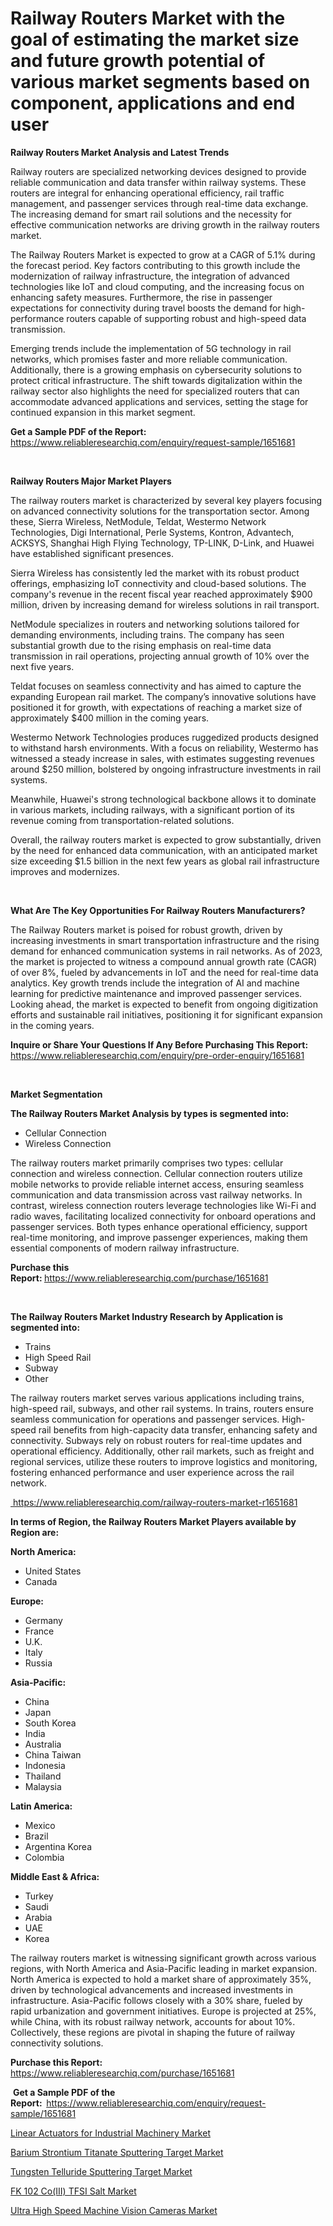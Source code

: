 <p><h1>Railway Routers Market with the goal of estimating the market size and future growth potential of various market segments based on component, applications and end user</h1></p><p><strong>Railway Routers Market Analysis and Latest Trends</strong></p>
<p><p>Railway routers are specialized networking devices designed to provide reliable communication and data transfer within railway systems. These routers are integral for enhancing operational efficiency, rail traffic management, and passenger services through real-time data exchange. The increasing demand for smart rail solutions and the necessity for effective communication networks are driving growth in the railway routers market.</p><p>The Railway Routers Market is expected to grow at a CAGR of 5.1% during the forecast period. Key factors contributing to this growth include the modernization of railway infrastructure, the integration of advanced technologies like IoT and cloud computing, and the increasing focus on enhancing safety measures. Furthermore, the rise in passenger expectations for connectivity during travel boosts the demand for high-performance routers capable of supporting robust and high-speed data transmission.</p><p>Emerging trends include the implementation of 5G technology in rail networks, which promises faster and more reliable communication. Additionally, there is a growing emphasis on cybersecurity solutions to protect critical infrastructure. The shift towards digitalization within the railway sector also highlights the need for specialized routers that can accommodate advanced applications and services, setting the stage for continued expansion in this market segment.</p></p>
<p><strong>Get a Sample PDF of the Report:&nbsp;</strong> <a href="https://www.reliableresearchiq.com/enquiry/request-sample/1651681?utm_campaign=1137&utm_medium=2&utm_source=Github&utm_content=ia&utm_term=08122024&utm_id=railway-routers">https://www.reliableresearchiq.com/enquiry/request-sample/1651681</a></p>
<p>&nbsp;</p>
<p><strong>Railway Routers Major Market Players</strong></p>
<p><p>The railway routers market is characterized by several key players focusing on advanced connectivity solutions for the transportation sector. Among these, Sierra Wireless, NetModule, Teldat, Westermo Network Technologies, Digi International, Perle Systems, Kontron, Advantech, ACKSYS, Shanghai High Flying Technology, TP-LINK, D-Link, and Huawei have established significant presences.</p><p>Sierra Wireless has consistently led the market with its robust product offerings, emphasizing IoT connectivity and cloud-based solutions. The company's revenue in the recent fiscal year reached approximately $900 million, driven by increasing demand for wireless solutions in rail transport.</p><p>NetModule specializes in routers and networking solutions tailored for demanding environments, including trains. The company has seen substantial growth due to the rising emphasis on real-time data transmission in rail operations, projecting annual growth of 10% over the next five years.</p><p>Teldat focuses on seamless connectivity and has aimed to capture the expanding European rail market. The company’s innovative solutions have positioned it for growth, with expectations of reaching a market size of approximately $400 million in the coming years.</p><p>Westermo Network Technologies produces ruggedized products designed to withstand harsh environments. With a focus on reliability, Westermo has witnessed a steady increase in sales, with estimates suggesting revenues around $250 million, bolstered by ongoing infrastructure investments in rail systems.</p><p>Meanwhile, Huawei's strong technological backbone allows it to dominate in various markets, including railways, with a significant portion of its revenue coming from transportation-related solutions.</p><p>Overall, the railway routers market is expected to grow substantially, driven by the need for enhanced data communication, with an anticipated market size exceeding $1.5 billion in the next few years as global rail infrastructure improves and modernizes.</p></p>
<p>&nbsp;</p>
<p><strong>What Are The Key Opportunities For Railway Routers Manufacturers?</strong></p>
<p><p>The Railway Routers market is poised for robust growth, driven by increasing investments in smart transportation infrastructure and the rising demand for enhanced communication systems in rail networks. As of 2023, the market is projected to witness a compound annual growth rate (CAGR) of over 8%, fueled by advancements in IoT and the need for real-time data analytics. Key growth trends include the integration of AI and machine learning for predictive maintenance and improved passenger services. Looking ahead, the market is expected to benefit from ongoing digitization efforts and sustainable rail initiatives, positioning it for significant expansion in the coming years.</p></p>
<p><strong>Inquire or Share Your Questions If Any Before Purchasing This Report:</strong> <a href="https://www.reliableresearchiq.com/enquiry/pre-order-enquiry/1651681?utm_campaign=1137&utm_medium=2&utm_source=Github&utm_content=ia&utm_term=08122024&utm_id=railway-routers">https://www.reliableresearchiq.com/enquiry/pre-order-enquiry/1651681</a></p>
<p>&nbsp;</p>
<p><strong>Market Segmentation</strong></p>
<p><strong>The Railway Routers Market Analysis by types is segmented into:</strong></p>
<p><ul><li>Cellular Connection</li><li>Wireless Connection</li></ul></p>
<p><p>The railway routers market primarily comprises two types: cellular connection and wireless connection. Cellular connection routers utilize mobile networks to provide reliable internet access, ensuring seamless communication and data transmission across vast railway networks. In contrast, wireless connection routers leverage technologies like Wi-Fi and radio waves, facilitating localized connectivity for onboard operations and passenger services. Both types enhance operational efficiency, support real-time monitoring, and improve passenger experiences, making them essential components of modern railway infrastructure.</p></p>
<p><strong>Purchase this Report:&nbsp;</strong><a href="https://www.reliableresearchiq.com/purchase/1651681?utm_campaign=1137&utm_medium=2&utm_source=Github&utm_content=ia&utm_term=08122024&utm_id=railway-routers">https://www.reliableresearchiq.com/purchase/1651681</a></p>
<p>&nbsp;</p>
<p><strong>The Railway Routers Market Industry Research by Application is segmented into:</strong></p>
<p><ul><li>Trains</li><li>High Speed Rail</li><li>Subway</li><li>Other</li></ul></p>
<p><p>The railway routers market serves various applications including trains, high-speed rail, subways, and other rail systems. In trains, routers ensure seamless communication for operations and passenger services. High-speed rail benefits from high-capacity data transfer, enhancing safety and connectivity. Subways rely on robust routers for real-time updates and operational efficiency. Additionally, other rail markets, such as freight and regional services, utilize these routers to improve logistics and monitoring, fostering enhanced performance and user experience across the rail network.</p></p>
<p><a href="https://www.reliableresearchiq.com/railway-routers-market-r1651681?utm_campaign=1137&utm_medium=2&utm_source=Github&utm_content=ia&utm_term=08122024&utm_id=railway-routers">&nbsp;https://www.reliableresearchiq.com/railway-routers-market-r1651681</a></p>
<p><strong>In terms of Region, the Railway Routers Market Players available by Region are:</strong></p>
<p>
    <p> <strong> North America: </strong>
        <ul>
            <li>United States</li>
            <li>Canada</li>
        </ul>
        </p> 
    <p> <strong> Europe: </strong>
        <ul>
            <li>Germany</li>
            <li>France</li>
            <li>U.K.</li>
            <li>Italy</li>
            <li>Russia</li>
        </ul>
        </p> 
    <p> <strong> Asia-Pacific: </strong>
        <ul>
            <li>China</li>
            <li>Japan</li>
            <li>South Korea</li>
            <li>India</li>
            <li>Australia</li>
            <li>China Taiwan</li>
            <li>Indonesia</li>
            <li>Thailand</li>
            <li>Malaysia</li>
        </ul>
        </p> 
    <p> <strong> Latin America: </strong>
        <ul>
            <li>Mexico</li>
            <li>Brazil</li>
            <li>Argentina Korea</li>
            <li>Colombia</li>
        </ul>
        </p> 
    <p> <strong> Middle East & Africa: </strong>
        <ul>
            <li>Turkey</li>
            <li>Saudi</li>
            <li>Arabia</li>
            <li>UAE</li>
            <li>Korea</li>
        </ul>
    </p>
    </p>
<p><p>The railway routers market is witnessing significant growth across various regions, with North America and Asia-Pacific leading in market expansion. North America is expected to hold a market share of approximately 35%, driven by technological advancements and increased investments in infrastructure. Asia-Pacific follows closely with a 30% share, fueled by rapid urbanization and government initiatives. Europe is projected at 25%, while China, with its robust railway network, accounts for about 10%. Collectively, these regions are pivotal in shaping the future of railway connectivity solutions.</p></p>
<p><strong>Purchase this Report: </strong><a href="https://www.reliableresearchiq.com/purchase/1651681?utm_campaign=1137&utm_medium=2&utm_source=Github&utm_content=ia&utm_term=08122024&utm_id=railway-routers">https://www.reliableresearchiq.com/purchase/1651681</a></p>
<p>&nbsp;<strong>Get a Sample PDF of the Report:&nbsp;&nbsp;</strong><a href="https://www.reliableresearchiq.com/enquiry/request-sample/1651681?utm_campaign=1137&utm_medium=2&utm_source=Github&utm_content=ia&utm_term=08122024&utm_id=railway-routers">https://www.reliableresearchiq.com/enquiry/request-sample/1651681</a></p>
<p><strong></strong></p>
<p><p><a href="https://www.linkedin.com/pulse/influencing-factors-linear-actuators-industrial-machinery-market-nq1wc?utm_campaign=1137&utm_medium=2&utm_source=Github&utm_content=ia&utm_term=08122024&utm_id=railway-routers">Linear Actuators for Industrial Machinery Market</a></p><p><a href="https://www.linkedin.com/pulse/competitive-landscape-barium-strontium-titanate-sputtering-target-hr1je?utm_campaign=1137&utm_medium=2&utm_source=Github&utm_content=ia&utm_term=08122024&utm_id=railway-routers">Barium Strontium Titanate Sputtering Target Market</a></p><p><a href="https://www.linkedin.com/pulse/t-insight-dial-ziosf?utm_campaign=1137&utm_medium=2&utm_source=Github&utm_content=ia&utm_term=08122024&utm_id=railway-routers">Tungsten Telluride Sputtering Target Market</a></p><p><a href="https://www.linkedin.com/pulse/revenue-insights-growth-forecast-fk-102-coiii-tfsi-salt-fm0fe?utm_campaign=1137&utm_medium=2&utm_source=Github&utm_content=ia&utm_term=08122024&utm_id=railway-routers">FK 102 Co(III) TFSI Salt Market</a></p><p><a href="https://www.linkedin.com/pulse/exploring-growth-potential-ultra-high-speed-machine-vision-cameras-wbkvc?utm_campaign=1137&utm_medium=2&utm_source=Github&utm_content=ia&utm_term=08122024&utm_id=railway-routers">Ultra High Speed Machine Vision Cameras Market</a></p></p>